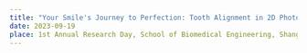 ```yaml
---
title: "Your Smile's Journey to Perfection: Tooth Alignment in 2D Photograph."
date: 2023-09-19
place: 1st Annual Research Day, School of Biomedical Engineering, ShanghaiTech University.
---
```

